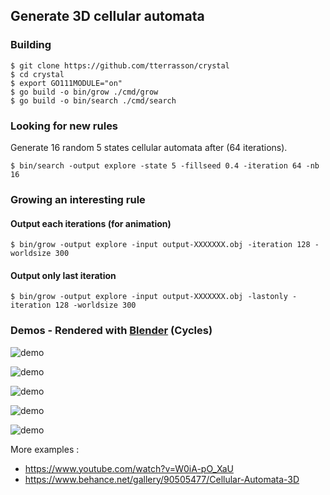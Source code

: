 ## Generate 3D cellular automata

### Building

```
$ git clone https://github.com/tterrasson/crystal
$ cd crystal
$ export GO111MODULE="on"
$ go build -o bin/grow ./cmd/grow
$ go build -o bin/search ./cmd/search
```

### Looking for new rules

Generate 16 random 5 states cellular automata after (64 iterations).

```
$ bin/search -output explore -state 5 -fillseed 0.4 -iteration 64 -nb 16
```

### Growing an interesting rule

#### Output each iterations (for animation)

```
$ bin/grow -output explore -input output-XXXXXXX.obj -iteration 128 -worldsize 300
```

#### Output only last iteration

```
$ bin/grow -output explore -input output-XXXXXXX.obj -lastonly -iteration 128 -worldsize 300
```

### Demos - Rendered with [Blender](https://www.blender.org/) (Cycles)

![demo](https://i.gyazo.com/48f9e3d10fca5472f4971fc672896717.png)

![demo](https://i.gyazo.com/99056ee4d79cba57a6073287c6187c8a.png)

![demo](https://media.giphy.com/media/L3L6fgN9HO6mj5AokY/giphy.gif)

![demo](https://media.giphy.com/media/ZG0yw17IqGS9yZOGo0/giphy.gif)

![demo](https://media.giphy.com/media/eMmgOUTYCJRZzGiwbb/giphy.gif)

More examples :
- https://www.youtube.com/watch?v=W0iA-pO_XaU
- https://www.behance.net/gallery/90505477/Cellular-Automata-3D